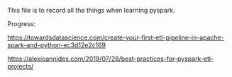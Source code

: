 This file is to record all the things when learning pyspark.

Progress:

https://towardsdatascience.com/create-your-first-etl-pipeline-in-apache-spark-and-python-ec3d12e2c169

https://alexioannides.com/2019/07/28/best-practices-for-pyspark-etl-projects/


